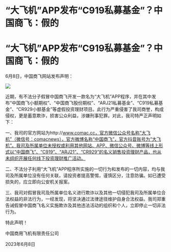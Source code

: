 # “大飞机”APP发布“C919私募基金”？中国商飞：假的

# “大飞机”APP发布“C919私募基金”？中国商飞：假的

6月8日，中国商飞网站发布声明：

![](https://inews.gtimg.com/newsapp_bt/0/15804605459/1000)

近期，有不法分子假冒中国商飞开发一款名为“大飞机”APP程序，并在其中发布“中国商飞小额期权”、“中国商飞股份期权”、“ARJ21私募基金”、“C919私募基金”、“CR929小额基金”等虚假投资理财项目。此行为严重侵害了我司商誉，构成侵权，更是蓄意欺诈，损害公众利益，涉嫌刑事犯罪。对此，我司特严正声明如下：

一、我司的官方网站为http://www.comac.cc，官方微信公众号名称“大飞机”（微信号：comacnews），官方微博名称“中国商飞”，官方抖音账号为“大飞机”。我司及所属单位未授权或利用其他网站、APP、微信公众号、微博等线上形式以“中国商飞”、“C919”、“ARJ21”、“CR929”的名义销售投资理财产品，也从未组织开展任何线下投资理财推广活动。

二、不法分子利用“大飞机”APP程序所实施的一切行为和发布的一切内容，均与我司及所属单位没有任何关联，请投资者提高警惕，谨慎区分，注意防骗。如已遭受损失的，应立即向公安机关报案。

三、我司对假冒我司及所属单位名义进行欺诈以及其他一切侵犯我司及所属单位合法权益的非法行为，一经发现，将坚决通过法律途径维护自身合法权益。我司郑重告诫假冒中国商飞名义实施欺诈及其他违法活动的组织和个人，立即停止一切非法行为。

特此声明！

中国商用飞机有限责任公司

2023年6月8日

